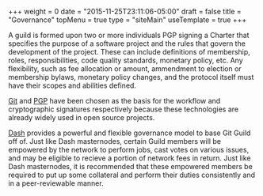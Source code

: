 +++
weight = 0
date = "2015-11-25T23:11:06-05:00"
draft = false
title = "Governance"
topMenu = true
type = "siteMain"
useTemplate = true
+++

A guild is formed upon two or more individuals PGP signing a Charter that specifies the purpose of a software project and the rules that govern the development of the project. These can include definitions of membership, roles, responsibilities, code quality standards, monetary policy, etc. Any flexibility, such as fee allocation or amount, ammendment to election or membership bylaws, monetary policy changes, and the protocol itself must have their scopes and abilities defined.

[Git](https://git-scm.com/) and [PGP](https://en.wikipedia.org/wiki/Pretty_Good_Privacy) have been chosen as the basis for the workflow and cryptographic signatures respectively because these technologies are already widely used in open source projects.

[Dash](dash.org) provides a powerful and flexible governance model to base Git Guild off of. Just like Dash masternodes, certain Guild members will be empowered by the network to perform jobs, cast votes on various issues, and may be eligible to recieve a portion of network fees in return. Just like Dash masternodes, it is recommended that these empowered members be required to put up some collateral and perform their duties consistently and in a peer-reviewable manner.
